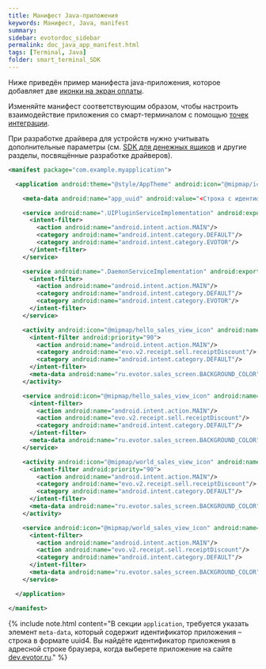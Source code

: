 ```yaml
---
title: Манифест Java-приложения
keywords: Манифест, Java, manifest
summary:
sidebar: evotordoc_sidebar
permalink: doc_java_app_manifest.html
tags: [Terminal, Java]
folder: smart_terminal_SDK
---
```


Ниже приведён пример манифеста java-приложения, которое добавляет две [иконки на экран оплаты](./doc_java_app_icon.html).

Изменяйте манифест соответствующим образом, чтобы настроить взаимодействие приложения со смарт-терминалом с помощью [точек интеграции](./doc_app_integration_points.html).

При разработке драйвера для устройств нужно учитывать дополнительные параметры (см. [SDK для денежных ящиков](./doc_drivers_cashdrawer.html) и другие разделы, посвящённые разработке драйверов).

```xml
<manifest package="com.example.myapplication">

  <application android:theme="@style/AppTheme" android:icon="@mipmap/ic_launcher" android:allowBackup="true" xmlns:android="http://schemas.android.com/apk/res/android">

    <meta-data android:name="app_uuid" android:value="<Строка с идентификатором приложения, представленном в формате uuid4>"/>

    <service android:name=".UIPluginServiceImplementation" android:exported="true" android:enabled="true">
      <intent-filter>
        <action android:name="android.intent.action.MAIN"/>
        <category android:name="android.intent.category.DEFAULT"/>
        <category android:name="android.intent.category.EVOTOR"/>
      </intent-filter>
    </service>

    <service android:name=".DaemonServiceImplementation" android:exported="true" android:enabled="true">
      <intent-filter>
        <action android:name="android.intent.action.MAIN"/>
        <category android:name="android.intent.category.DEFAULT"/>
        <category android:name="android.intent.category.EVOTOR"/>
      </intent-filter>
    </service>

    <activity android:icon="@mipmap/hello_sales_view_icon" android:name=".HELLO_SALES_VIEW" android:label="Hello">
      <intent-filter android:priority="90">
        <action android:name="android.intent.action.MAIN"/>
        <category android:name="evo.v2.receipt.sell.receiptDiscount"/>
        <category android:name="android.intent.category.DEFAULT"/>
      </intent-filter>
      <meta-data android:name="ru.evotor.sales_screen.BACKGROUND_COLOR" android:value="@color/hello_sales_view_launcher_color"/>
    </activity>

    <service android:icon="@mipmap/hello_sales_view_icon" android:name=".HELLO_SALES_VIEW_SERVICE" android:exported="true" android:enabled="true" android:label="Hello">
      <intent-filter>
        <action android:name="android.intent.action.MAIN"/>
        <action android:name="evo.v2.receipt.sell.receiptDiscount"/>
        <category android:name="android.intent.category.DEFAULT"/>
      </intent-filter>
      <meta-data android:name="ru.evotor.sales_screen.BACKGROUND_COLOR" android:value="@color/hello_sales_view_launcher_color"/>
    </service>

    <activity android:icon="@mipmap/world_sales_view_icon" android:name=".WORLD_SALES_VIEW" android:label="World">
      <intent-filter android:priority="90">
        <action android:name="android.intent.action.MAIN"/>
        <category android:name="evo.v2.receipt.sell.receiptDiscount"/>
        <category android:name="android.intent.category.DEFAULT"/>
      </intent-filter>
      <meta-data android:name="ru.evotor.sales_screen.BACKGROUND_COLOR" android:value="@color/world_sales_view_launcher_color"/>
    </activity>

    <service android:icon="@mipmap/world_sales_view_icon" android:name=".WORLD_SALES_VIEW_SERVICE" android:exported="true" android:enabled="true" android:label="World">
      <intent-filter>
        <action android:name="android.intent.action.MAIN"/>
        <action android:name="evo.v2.receipt.sell.receiptDiscount"/>
        <category android:name="android.intent.category.DEFAULT"/>
      </intent-filter>
      <meta-data android:name="ru.evotor.sales_screen.BACKGROUND_COLOR" android:value="@color/world_sales_view_launcher_color"/>
    </service>

  </application>

</manifest>
```

{% include note.html content="В секции `application`, требуется указать элемент `meta-data`, который содержит идентификатор приложения – строка в формате uuid4. Вы найдёте идентификатор приложения в адресной строке браузера, когда выберете приложение на сайте [dev.evotor.ru](https://dev.evotor.ru)." %}
